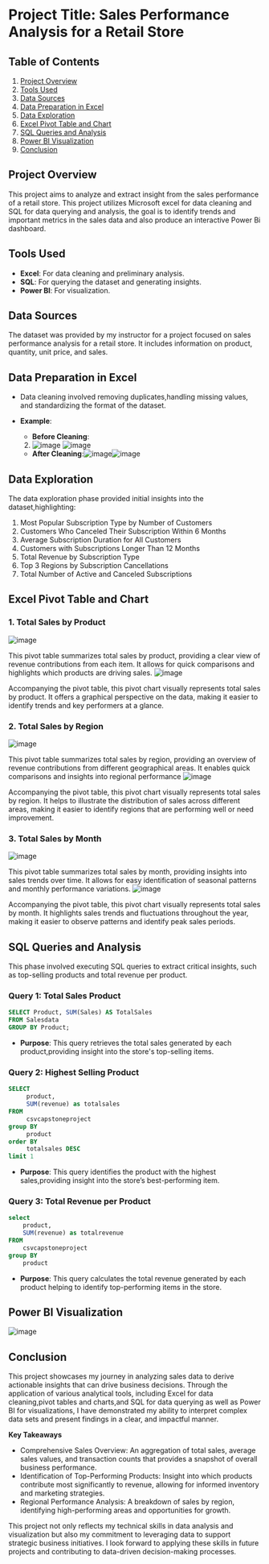 # Project Title: Sales Performance Analysis for a Retail Store

## Table of Contents
1. [Project Overview](#project-overview)
2. [Tools Used](#tools-used)
3. [Data Sources](#data-sources)
4. [Data Preparation in Excel](#data-preparation-in-excel)
5. [Data Exploration](#data-exploration)
6. [Excel Pivot Table and Chart](#excel-pivot-table-and-chart)
7. [SQL Queries and Analysis](#sql-queries-and-analysis)
8. [Power BI Visualization](#power-bi-visualization)
9. [Conclusion](#conclusion)
   
## Project Overview
This project aims to analyze and extract insight from the sales performance of a retail store. This project utilizes Microsoft excel for data cleaning and SQL for data querying and analysis, the goal is to identify trends and important metrics in the sales data and also produce an interactive Power Bi dashboard.
## Tools Used
- **Excel**: For data cleaning and preliminary analysis.
- **SQL**: For querying the dataset and generating insights.
- **Power BI**: For visualization.
## Data Sources

  The dataset was provided by my instructor for a project focused on sales performance analysis for a retail store. It includes information on product, quantity, unit price, and sales.
## Data Preparation in Excel
- Data cleaning involved removing duplicates,handling missing values, and standardizing the format of the dataset.
- **Example**:
   - **Before Cleaning**: 
  2. ![image](https://github.com/user-attachments/assets/16c177b8-9a3c-458e-9eeb-013be9b2d21c)
   ![image](https://github.com/user-attachments/assets/b49ef052-ea22-4160-ae68-fe4b3bec3c99)

   - **After Cleaning**:![image](https://github.com/user-attachments/assets/a27bce2f-9a5f-468d-9293-f4c96628e57c)![image](https://github.com/user-attachments/assets/ff3faf42-2b2c-4b7f-85bf-c448207c4bdf)
## Data Exploration
The data exploration phase provided initial insights into the dataset,highlighting:
1. Most Popular Subscription Type by Number of Customers
2. Customers Who Canceled Their Subscription Within 6 Months
3. Average Subscription Duration for All Customers
4. Customers with Subscriptions Longer Than 12 Months
5. Total Revenue by Subscription Type
6. Top 3 Regions by Subscription Cancellations
7. Total Number of Active and Canceled Subscriptions

## Excel Pivot Table and Chart

### 1. Total Sales by Product
![image](https://github.com/user-attachments/assets/755e24e0-98ed-480c-8cfb-718b3d367295)

This pivot table summarizes total sales by product, providing a clear view of revenue contributions from each item. It allows for quick comparisons and highlights which products are driving sales.
![image](https://github.com/user-attachments/assets/641c0d10-d544-403a-8eb3-3d7daa0b2d77)

Accompanying the pivot table, this pivot chart visually represents total sales by product. It offers a graphical perspective on the data, making it easier to identify trends and key performers at a glance.
### 2. Total Sales by Region
![image](https://github.com/user-attachments/assets/26fd65ff-fc35-4126-ae20-b9dfb8df9fbe)

This pivot table summarizes total sales by region, providing an overview of revenue contributions from different geographical areas. It enables quick comparisons and insights into regional performance
![image](https://github.com/user-attachments/assets/c6dfbbbd-695f-41c7-8628-1242a0e459d3)

Accompanying the pivot table, this pivot chart visually represents total sales by region. It helps to illustrate the distribution of sales across different areas, making it easier to identify regions that are performing well or need improvement.
### 3. Total Sales by Month
![image](https://github.com/user-attachments/assets/38382490-7d30-4762-b5fb-ae95aba4bd53)

This pivot table summarizes total sales by month, providing insights into sales trends over time. It allows for easy identification of seasonal patterns and monthly performance variations.
![image](https://github.com/user-attachments/assets/99914e15-9e9c-41ec-a0bd-04e0dcc1ecba)

Accompanying the pivot table, this pivot chart visually represents total sales by month. It highlights sales trends and fluctuations throughout the year, making it easier to observe patterns and identify peak sales periods.
## SQL Queries and Analysis
This phase involved executing SQL queries to extract critical insights, such as top-selling products and total revenue per product.
### Query 1: Total Sales Product
```sql
SELECT Product, SUM(Sales) AS TotalSales
FROM Salesdata
GROUP BY Product;
```

- **Purpose**: This query retrieves the total sales generated by each product,providing insight into the store's top-selling items.
### Query 2: Highest Selling Product
```sql
SELECT
     product,
     SUM(revenue) as totalsales
FROM
     csvcapstoneproject
group BY
     product
order BY
     totalsales DESC
limit 1
```
- **Purpose**: This query identifies the product with the highest sales,providing insight into the store’s best-performing item.
### Query 3: Total Revenue per Product
```sql
select 
    product,
    SUM(revenue) as totalrevenue
FROM
    csvcapstoneproject
group BY
    product
```
- **Purpose**: This query calculates the total revenue generated by each product helping to identify top-performing items in the store.

## Power BI Visualization
![image](https://github.com/user-attachments/assets/08f99fe1-50a0-4806-ad92-e8050f043492)

## Conclusion
This project showcases my journey in analyzing sales data to derive actionable insights that can drive business decisions. Through the application of various analytical tools, including Excel for data cleaning,pivot tables and charts,and SQL for data querying as well as Power BI for visualizations, I have demonstrated my ability to interpret complex data sets and present findings in a clear, and impactful manner.

**Key Takeaways** 
- Comprehensive Sales Overview: An aggregation of total sales, average sales values, and transaction counts that provides a snapshot of overall business performance.
- Identification of Top-Performing Products: Insight into which products contribute most significantly to revenue, allowing for informed inventory and marketing strategies.
- Regional Performance Analysis: A breakdown of sales by region, identifying high-performing areas and opportunities for growth.

This project not only reflects my technical skills in data analysis and visualization but also my commitment to leveraging data to support strategic business initiatives. I look forward to applying these skills in future projects and contributing to data-driven decision-making processes.





